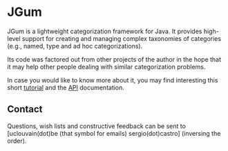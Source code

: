 JGum
====

JGum is a lightweight categorization framework for Java.
It provides high-level support for creating and managing  complex taxonomies of categories (e.g., named, type and ad hoc categorizations).

Its code was factored out from other projects of the author in the hope that it may help other people dealing with similar categorization problems.

In case you would like to know more about it, you may find interesting this short [tutorial](http://jgum.github.com/tutorial/index.html "JGum Tutorial") 
and the [API](http://jgum.github.com/apidocs/ "API documentation ") documentation.


Contact
-------

Questions, wish lists and constructive feedback can be sent to [uclouvain(dot)be (that symbol for emails) sergio(dot)castro]
\(inversing the order\).

